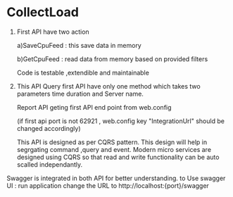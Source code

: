 # CollectLoad

1) First API have two action 

    a)SaveCpuFeed : this save data in memory

    b)GetCpuFeed  : read data from memory based on provided filters


    Code is testable ,extendible and maintainable 


2) This API Query first API have only one method which takes two parameters time duration and Server name.


    Report API geting first API end point from web.config 

    <add key="IntegrationUrl" value="http://localhost:62921/api/feed" />
    (if first api port is not 62921 , web.config key "IntegrationUrl"  should be changed accordingly)


    This API is designed as per CQRS pattern. This design will help in segrgating command ,query and event. 
    Modern micro services are designed using CQRS so that read and write functionality can be auto scalled independantly.

Swagger is integrated in both API for better understanding.​
to Use swagger UI :  run application change the URL to http://localhost:{port}/swagger
